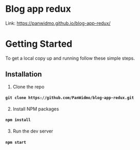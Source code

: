 # Blog app redux

Link: https://panwidmo.github.io/blog-app-redux/

# Getting Started

To get a local copy up and running follow these simple steps.

## Installation

1. Clone the repo

#### `git clone https://github.com/PanWidmo/blog-app-redux.git`

2. Install NPM packages

#### `npm install`

3. Run the dev server

#### `npm start`
